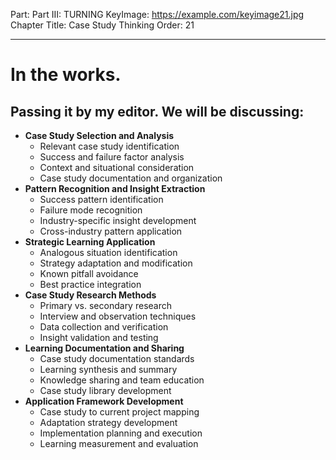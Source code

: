 Part: Part III: TURNING
KeyImage: https://example.com/keyimage21.jpg
Chapter Title: Case Study Thinking
Order: 21

---

# In the works.

## Passing it by my editor. We will be discussing:

- **Case Study Selection and Analysis**
  - Relevant case study identification
  - Success and failure factor analysis
  - Context and situational consideration
  - Case study documentation and organization
- **Pattern Recognition and Insight Extraction**
  - Success pattern identification
  - Failure mode recognition
  - Industry-specific insight development
  - Cross-industry pattern application
- **Strategic Learning Application**
  - Analogous situation identification
  - Strategy adaptation and modification
  - Known pitfall avoidance
  - Best practice integration
- **Case Study Research Methods**
  - Primary vs. secondary research
  - Interview and observation techniques
  - Data collection and verification
  - Insight validation and testing
- **Learning Documentation and Sharing**
  - Case study documentation standards
  - Learning synthesis and summary
  - Knowledge sharing and team education
  - Case study library development
- **Application Framework Development**
  - Case study to current project mapping
  - Adaptation strategy development
  - Implementation planning and execution
  - Learning measurement and evaluation

<div style="height: 120px;"></div>
